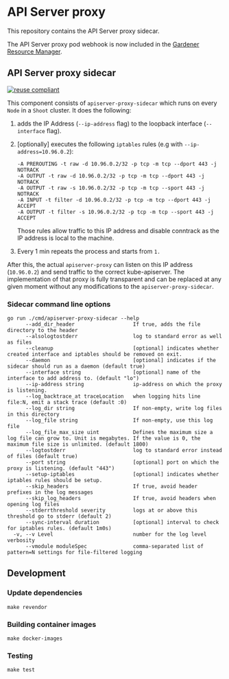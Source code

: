 # API Server proxy

This repository contains the API Server proxy sidecar.

The API Server proxy pod webhook is now included in the [Gardener Resource Manager](https://github.com/gardener/gardener/blob/master/docs/concepts/resource-manager.md#kubernetes-service-host-injection).

## API Server proxy sidecar

[![reuse compliant](https://reuse.software/badge/reuse-compliant.svg)](https://reuse.software/)

This component consists of `apiserver-proxy-sidecar` which runs on every `Node` in a `Shoot` cluster.
It does the following:

1. adds the IP Address (`--ip-address` flag) to the loopback interface  (`--interface` flag).
1. [optionally] executes the following `iptables` rules (e.g with `--ip-address=10.96.0.2`):

    ```text
    -A PREROUTING -t raw -d 10.96.0.2/32 -p tcp -m tcp --dport 443 -j NOTRACK
    -A OUTPUT -t raw -d 10.96.0.2/32 -p tcp -m tcp --dport 443 -j NOTRACK
    -A OUTPUT -t raw -s 10.96.0.2/32 -p tcp -m tcp --sport 443 -j NOTRACK
    -A INPUT -t filter -d 10.96.0.2/32 -p tcp -m tcp --dport 443 -j ACCEPT
    -A OUTPUT -t filter -s 10.96.0.2/32 -p tcp -m tcp --sport 443 -j ACCEPT
    ```

    Those rules allow traffic to this IP address and disable conntrack as the IP address is local to the machine.

1. Every 1 min repeats the process and starts from `1.`

After this, the actual `apiserver-proxy` can listen on this IP address (`10.96.0.2`) and send traffic to the correct kube-apiserver.
The implementation of that proxy is fully transparent and can be replaced at any given moment without any modifications to the `apiserver-proxy-sidecar`.

### Sidecar command line options

```console
go run ./cmd/apiserver-proxy-sidecar --help
      --add_dir_header                   If true, adds the file directory to the header
      --alsologtostderr                  log to standard error as well as files
      --cleanup                          [optional] indicates whether created interface and iptables should be removed on exit.
      --daemon                           [optional] indicates if the sidecar should run as a daemon (default true)
      --interface string                 [optional] name of the interface to add address to. (default "lo")
      --ip-address string                ip-address on which the proxy is listening.
      --log_backtrace_at traceLocation   when logging hits line file:N, emit a stack trace (default :0)
      --log_dir string                   If non-empty, write log files in this directory
      --log_file string                  If non-empty, use this log file
      --log_file_max_size uint           Defines the maximum size a log file can grow to. Unit is megabytes. If the value is 0, the maximum file size is unlimited. (default 1800)
      --logtostderr                      log to standard error instead of files (default true)
      --port string                      [optional] port on which the proxy is listening. (default "443")
      --setup-iptables                   [optional] indicates whether iptables rules should be setup.
      --skip_headers                     If true, avoid header prefixes in the log messages
      --skip_log_headers                 If true, avoid headers when opening log files
      --stderrthreshold severity         logs at or above this threshold go to stderr (default 2)
      --sync-interval duration           [optional] interval to check for iptables rules. (default 1m0s)
  -v, --v Level                          number for the log level verbosity
      --vmodule moduleSpec               comma-separated list of pattern=N settings for file-filtered logging
```

## Development

### Update dependencies

```shell
make revendor
```

### Building container images

```shell
make docker-images
```

### Testing

```shell
make test
```
